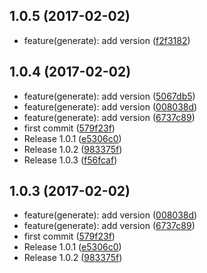 <a name="1.0.5"></a>
## 1.0.5 (2017-02-02)

* feature(generate): add version ([f2f3182](https://github.com/mderrier/mos-plugin-dependencies-plus/commit/f2f3182))



<a name="1.0.4"></a>
## 1.0.4 (2017-02-02)

* feature(generate): add version ([5067db5](https://github.com/mderrier/mos-plugin-dependencies-plus/commit/5067db5))
* feature(generate): add version ([008038d](https://github.com/mderrier/mos-plugin-dependencies-plus/commit/008038d))
* feature(generate): add version ([6737c89](https://github.com/mderrier/mos-plugin-dependencies-plus/commit/6737c89))
* first commit ([579f23f](https://github.com/mderrier/mos-plugin-dependencies-plus/commit/579f23f))
* Release 1.0.1 ([e5306c0](https://github.com/mderrier/mos-plugin-dependencies-plus/commit/e5306c0))
* Release 1.0.2 ([983375f](https://github.com/mderrier/mos-plugin-dependencies-plus/commit/983375f))
* Release 1.0.3 ([f56fcaf](https://github.com/mderrier/mos-plugin-dependencies-plus/commit/f56fcaf))



<a name="1.0.3"></a>
## 1.0.3 (2017-02-02)

* feature(generate): add version ([008038d](https://github.com/mderrier/mos-plugin-dependencies-plus/commit/008038d))
* feature(generate): add version ([6737c89](https://github.com/mderrier/mos-plugin-dependencies-plus/commit/6737c89))
* first commit ([579f23f](https://github.com/mderrier/mos-plugin-dependencies-plus/commit/579f23f))
* Release 1.0.1 ([e5306c0](https://github.com/mderrier/mos-plugin-dependencies-plus/commit/e5306c0))
* Release 1.0.2 ([983375f](https://github.com/mderrier/mos-plugin-dependencies-plus/commit/983375f))



